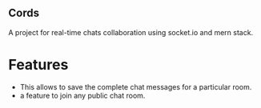 ## Cords
A project for real-time chats collaboration using socket.io and mern stack.

# Features
* This allows to save the complete chat messages for a particular room.
* a feature to join any public chat room.

